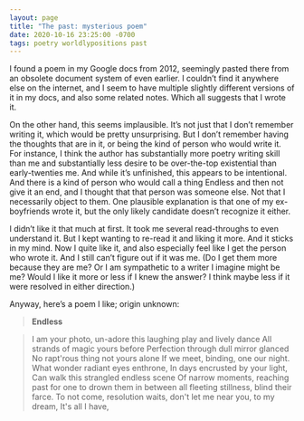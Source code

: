 ```yaml
---
layout: page
title: "The past: mysterious poem"
date: 2020-10-16 23:25:00 -0700
tags: poetry worldlypositions past
---
```

I found a poem in my Google docs from 2012, seemingly pasted there from an obsolete document system of even earlier. I couldn’t find it anywhere else on the internet, and I seem to have multiple slightly different versions of it in my docs, and also some related notes. Which all suggests that I wrote it.

On the other hand, this seems implausible. It’s not just that I don’t remember writing it, which would be pretty unsurprising. But I don’t remember having the thoughts that are in it, or being the kind of person who would write it. For instance, I think the author has substantially more poetry writing skill than me and substantially less desire to be over-the-top existential than early-twenties me. And while it’s unfinished, this appears to be intentional. And there is a kind of person who would call a thing Endless and then not give it an end, and I thought that that person was someone else. Not that I necessarily object to them. One plausible explanation is that one of my ex-boyfriends wrote it, but the only likely candidate doesn’t recognize it either.

I didn’t like it that much at first. It took me several read-throughs to even understand it. But I kept wanting to re-read it and liking it more. And it sticks in my mind. Now I quite like it, and also especially feel like I get the person who wrote it. And I still can’t figure out if it was me. (Do I get them more because they are me? Or I am sympathetic to a writer I imagine might be me? Would I like it more or less if I knew the answer? I think maybe less if it were resolved in either direction.)

Anyway, here’s a poem I like; origin unknown:

>**Endless**

>I am your photo, un-adore
this laughing play and lively dance
All strands of magic yours before
Perfection through dull mirror glanced
No rapt'rous thing not yours alone
If we meet, binding, one our night.
What wonder radiant eyes enthrone,
In days encrusted by your light,
Can walk this strangled endless scene
Of narrow moments, reaching past
for one to drown them in between
all fleeting stillness, blind their farce.
To not come, resolution waits,
don't let me near you, to my dream,
It's all I have,
